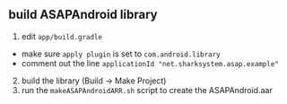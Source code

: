 ## build ASAPAndroid library

1. edit `app/build.gradle`
  - make sure `apply plugin` is set to `com.android.library`
  - comment out the line `applicationId "net.sharksystem.asap.example"`
2. build the library (Build -> Make Project)
3. run the `makeASAPAndroidARR.sh` script to create the ASAPAndroid.aar